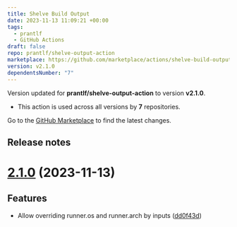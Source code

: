 ```yaml
---
title: Shelve Build Output
date: 2023-11-13 11:09:21 +00:00
tags:
  - prantlf
  - GitHub Actions
draft: false
repo: prantlf/shelve-output-action
marketplace: https://github.com/marketplace/actions/shelve-build-output
version: v2.1.0
dependentsNumber: "7"
---
```



Version updated for **prantlf/shelve-output-action** to version **v2.1.0**.
- This action is used across all versions by **7** repositories.

Go to the [GitHub Marketplace](https://github.com/marketplace/actions/shelve-build-output) to find the latest changes.

## Release notes

# [2.1.0](https://github.com/prantlf/shelve-output-action/compare/v2.0.0...v2.1.0) (2023-11-13)

## Features

* Allow overriding runner.os and runner.arch by inputs ([dd0f43d](https://github.com/prantlf/shelve-output-action/commit/dd0f43daa86b7896493ebb28d7db30601b1b5520))

